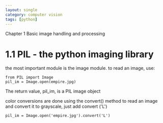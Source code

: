 ```yaml
---
layout: single
category: computer vision
tags: [python]
---
```

Chapter 1 Basic image handling and processing

# 1.1 PIL - the python imaging library

the most important module is the image module.
to read an image, use:

```
from PIL import Image
pil_im = Image.open(empire.jpg)
```

The return value, pil_im, is a PIL image object

color conversions are done using the convert() method
to read an image and convert it to grayscale, just add convert ('L')

```
pil_im = Image.open('empire.jpg').convert('L')
```

